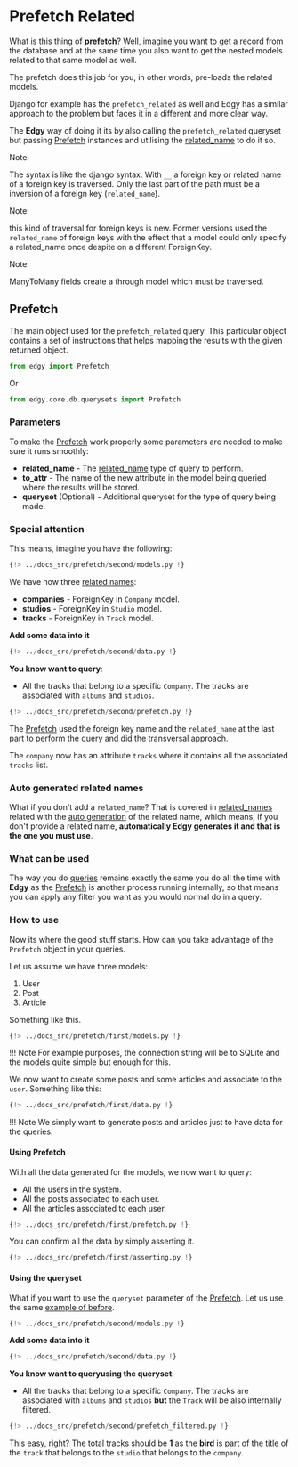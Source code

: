 # Prefetch Related

What is this thing of **prefetch**? Well, imagine you want to get a record from the database and at the same time you also want to get the nested models related to that same model as well.

The prefetch does this job for you, in other words, pre-loads the related models.

Django for example has the `prefetch_related` as well and Edgy has a similar approach to the problem but faces it in a different and more clear way.

The **Edgy** way of doing it its by also calling the `prefetch_related` queryset but passing [Prefetch](#prefetch) instances and utilising the [related_name](./related-name.md) to do it so.

Note:

The syntax is like the django syntax. With `__` a foreign key or related name of a foreign key is traversed. Only the last part of the path must be a inversion of a foreign key (`related_name`).

Note:

this kind of traversal for foreign keys is new. Former versions used the `related_name` of foreign keys with the effect that a model could only specify a related_name once despite on a different ForeignKey.

Note:

ManyToMany fields create a through model which must be traversed.

## Prefetch

The main object used for the `prefetch_related` query. This particular object contains a set of instructions that helps mapping the results with the given returned object.

```python
from edgy import Prefetch
```

Or

```python
from edgy.core.db.querysets import Prefetch
```

### Parameters

To make the [Prefetch](#prefetch) work properly some parameters are needed to make sure it runs smoothly:

* **related_name** - The [related_name](./related-name.md) type of query to perform.
* **to_attr** - The name of the new attribute in the model being queried where the results will be stored.
* **queryset** (Optional) - Additional queryset for the type of query being made.

### Special attention

This means, imagine you have the following:

```python
{!> ../docs_src/prefetch/second/models.py !}
```

We have now three [related names](./related-name.md):

* **companies** - ForeignKey in `Company` model.
* **studios** - ForeignKey in `Studio` model.
* **tracks** - ForeignKey in `Track` model.

**Add some data into it**

```python
{!> ../docs_src/prefetch/second/data.py !}
```

**You know want to query**:

* All the tracks that belong to a specific `Company`. The tracks are associated with `albums` and `studios`.

```python hl_lines="33-35"
{!> ../docs_src/prefetch/second/prefetch.py !}
```

The [Prefetch](#prefetch) used the foreign key name and the `related_name` at the last part to perform the query and did the transversal approach.

The `company` now has an attribute `tracks` where it contains all the associated `tracks` list.

### Auto generated related names

What if you don't add a `related_name`? That is covered in [related_names](./related-name.md#auto-generating) related with the [auto generation](./related-name.md#auto-generating) of the related name, which means, if you don't provide a related name, **automatically Edgy generates it and that is the one you must use**.

### What can be used

The way you do [queries](./queries.md) remains exactly the same you do all the time with **Edgy** as the [Prefetch](#prefetch) is another process running internally, so that means you can apply any filter you want as you would normal do in a query.

### How to use

Now its where the good stuff starts. How can you take advantage of the `Prefetch` object in your queries.

Let us assume we have three models:

1.  User
2.  Post
3.  Article

Something like this.

```python
{!> ../docs_src/prefetch/first/models.py !}
```

!!! Note
    For example purposes, the connection string will be to SQLite and the models quite simple but enough for this.

We now want to create some posts and some articles and associate to the `user`. Something like this:

```python
{!> ../docs_src/prefetch/first/data.py !}
```

!!! Note
    We simply want to generate posts and articles just to have data for the queries.

#### Using Prefetch

With all the data generated for the models, we now want to query:

* All the users in the system.
* All the posts associated to each user.
* All the articles associated to each user.

```python hl_lines="33-36"
{!> ../docs_src/prefetch/first/prefetch.py !}
```

You can confirm all the data by simply asserting it.

```python
{!> ../docs_src/prefetch/first/asserting.py !}
```

#### Using the queryset

What if you want to use the `queryset` parameter of the [Prefetch](#prefetch). Let us use the same [example of before](#special-attention).

```python
{!> ../docs_src/prefetch/second/models.py !}
```

**Add some data into it**

```python
{!> ../docs_src/prefetch/second/data.py !}
```

**You know want to queryusing the queryset**:

* All the tracks that belong to a specific `Company`. The tracks are associated with `albums` and `studios` **but** the `Track` will be also internally filtered.

```python hl_lines="14"
{!> ../docs_src/prefetch/second/prefetch_filtered.py !}
```

This easy, right? The total tracks should be **1** as the **bird** is part of the title of the `track` that belongs to the `studio` that belongs to the `company`.
```
